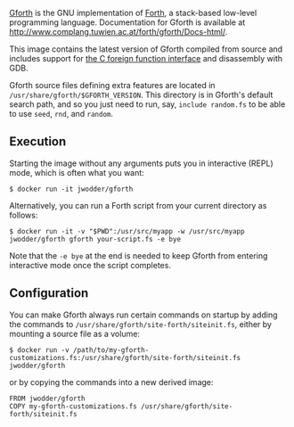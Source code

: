 [Gforth](http://www.gnu.org/software/gforth/) is the GNU implementation of
[Forth](https://en.wikipedia.org/wiki/Forth_(programming_language)), a
stack-based low-level programming language.  Documentation for Gforth is
available at http://www.complang.tuwien.ac.at/forth/gforth/Docs-html/.

This image contains the latest version of Gforth compiled from source and
includes support for [the C foreign function
interface](http://www.complang.tuwien.ac.at/forth/gforth/Docs-html/C-Interface.html) and disassembly with GDB.

Gforth source files defining extra features are located in
`/usr/share/gforth/$GFORTH_VERSION`.  This directory is in Gforth's default
search path, and so you just need to run, say, `include random.fs` to be able
to use `seed`, `rnd`, and `random`.

## Execution

Starting the image without any arguments puts you in interactive (REPL) mode,
which is often what you want:

    $ docker run -it jwodder/gforth

Alternatively, you can run a Forth script from your current directory as
follows:

    $ docker run -it -v "$PWD":/usr/src/myapp -w /usr/src/myapp jwodder/gforth gforth your-script.fs -e bye

Note that the `-e bye` at the end is needed to keep Gforth from entering
interactive mode once the script completes.

## Configuration

You can make Gforth always run certain commands on startup by adding the
commands to `/usr/share/gforth/site-forth/siteinit.fs`, either by mounting a
source file as a volume:

    $ docker run -v /path/to/my-gforth-customizations.fs:/usr/share/gforth/site-forth/siteinit.fs jwodder/gforth

or by copying the commands into a new derived image:

    FROM jwodder/gforth
    COPY my-gforth-customizations.fs /usr/share/gforth/site-forth/siteinit.fs
